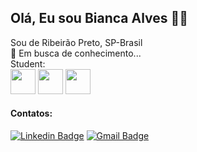 ## Olá, Eu sou Bianca Alves :woman_technologist:

Sou de Ribeirão Preto, SP-Brasil  <br />
:mag_right: Em busca de conhecimento... <br />
Student: <br />
<img src="https://cdn.jsdelivr.net/gh/devicons/devicon/icons/java/java-original.svg" width="40" height="40" /> <img src = "https://cdn.jsdelivr.net/gh/devicons/devicon/icons/adonisjs/adonisjs-original.svg" width="40" height="40" /> <img src = "https://cdn.jsdelivr.net/gh/devicons/devicon/icons/adonisjs/adonisjs-original.svg" width="40" height="40" />



#### Contatos:
 [![Linkedin Badge](https://img.shields.io/badge/-LinkedIn-blue?style=flat-square&logo=Linkedin&logoColor=white&link=https://www.linkedin.com/in/bianca-alvessilva/)](https://www.linkedin.com/in/bianca-alvessilva/)
 [![Gmail Badge](https://img.shields.io/badge/-Gmail-c14438?style=flat-square&logo=Gmail&logoColor=white&link=mailto:alvessilva.bianca@hotmail.com)](mailto:alvessilva.bianca@hotmail.com)

